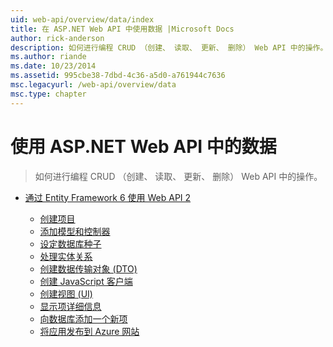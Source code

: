```yaml
---
uid: web-api/overview/data/index
title: 在 ASP.NET Web API 中使用数据 |Microsoft Docs
author: rick-anderson
description: 如何进行编程 CRUD （创建、 读取、 更新、 删除） Web API 中的操作。
ms.author: riande
ms.date: 10/23/2014
ms.assetid: 995cbe38-7dbd-4c36-a5d0-a761944c7636
msc.legacyurl: /web-api/overview/data
msc.type: chapter
---
```

<a name="working-with-data-in-aspnet-web-api"></a>使用 ASP.NET Web API 中的数据
====================
> 如何进行编程 CRUD （创建、 读取、 更新、 删除） Web API 中的操作。


- [通过 Entity Framework 6 使用 Web API 2](using-web-api-with-entity-framework/index.md)

    - [创建项目](using-web-api-with-entity-framework/part-1.md)
    - [添加模型和控制器](using-web-api-with-entity-framework/part-2.md)
    - [设定数据库种子](using-web-api-with-entity-framework/part-3.md)
    - [处理实体关系](using-web-api-with-entity-framework/part-4.md)
    - [创建数据传输对象 (DTO)](using-web-api-with-entity-framework/part-5.md)
    - [创建 JavaScript 客户端](using-web-api-with-entity-framework/part-6.md)
    - [创建视图 (UI)](using-web-api-with-entity-framework/part-7.md)
    - [显示项详细信息](using-web-api-with-entity-framework/part-8.md)
    - [向数据库添加一个新项](using-web-api-with-entity-framework/part-9.md)
    - [将应用发布到 Azure 网站](using-web-api-with-entity-framework/part-10.md)
